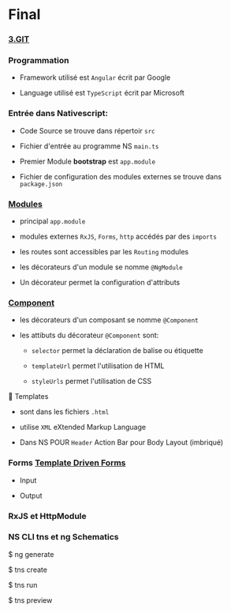 # Final


### [3.GIT](../3.GIT)

### Programmation

 * Framework utilisé est `Angular` écrit par Google

 * Language utilisé est `TypeScript` écrit par Microsoft

### Entrée dans Nativescript:

 * Code Source se trouve dans répertoir `src` 
 
 * Fichier d'entrée au programme NS `main.ts`
 
 * Premier Module **bootstrap** est `app.module`
 
 * Fichier de configuration des modules externes se trouve dans `package.json`

### [Modules](https://angular.io/guide/architecture-modules)

* principal `app.module`

* modules externes `RxJS`, `Forms`,  `http` accédés par des `imports`

* les routes sont accessibles par les `Routing` modules

* les décorateurs d'un module se nomme `@NgModule`

* Un décorateur permet la configuration d'attributs

### [Component](https://angular.io/api/core/Component)

* les décorateurs d'un composant se nomme `@Component`

* les attibuts du décorateur `@Component` sont:

   - `selector` permet la déclaration de balise ou étiquette
   
   - `templateUrl` permet l'utilisation de HTML
   
   - `styleUrls` permet l'utilisation de CSS

:pushpin: Templates

* sont dans les fichiers `.html`

* utilise `XML` eXtended Markup Language

* Dans NS POUR `Header` Action Bar pour Body Layout (imbriqué)

### Forms [Template Driven Forms](https://angular.io/guide/template-syntax#template-reference-variables--var-)

* Input 

* Output



### RxJS et HttpModule



### NS CLI tns et ng Schematics

$ ng generate 

$ tns create

$ tns run

$ tns preview




